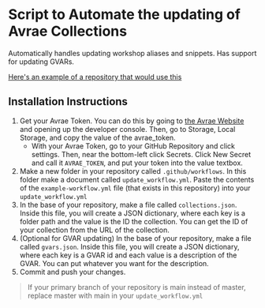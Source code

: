 # Script to Automate the updating of Avrae Collections

Automatically handles updating workshop aliases and snippets. Has support for updating GVARs.

[Here's an example of a repository that would use this](https://github.com/1drturtle/test-avrae-autoupdate)

Installation Instructions
-------------------------
1. Get your Avrae Token. You can do this by going to [the Avrae Website](https://avrae.io) and opening up the developer console. Then, go to Storage, Local Storage, and copy the value of the avrae_token.
	* With your Avrae Token, go to your GitHub Repository and click settings. Then, near the bottom-left click Secrets. Click New Secret and call it `AVRAE_TOKEN`, and put your token into the value textbox.
2. Make a new folder in your repository called `.github/workflows`. In this folder make a document called `update_workflow.yml`. Paste the contents of the `example-workflow.yml` file (that exists in this repository) into your `update_workflow.yml`
3. In the base of your repository, make a file called `collections.json`. Inside this file, you will create a JSON dictionary, where each key is a folder path and the value is the ID the collection. You can get the ID of your collection from the URL of the collection.
4. (Optional for GVAR updating) In the base of your repository, make a file called `gvars.json`. Inside this file, you will create a JSON dictionary, where each key is a GVAR id and each value is a description of the GVAR. You can put whatever you want for the description.
5. Commit and push your changes.

> If your primary branch of your repository is main instead of master, replace master with main in your `update_workflow.yml`


